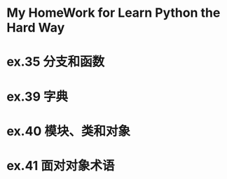# My HomeWork for Learn Python the Hard Way
# ex.35 分支和函数
# ex.39 字典
# ex.40 模块、类和对象
# ex.41 面对对象术语
